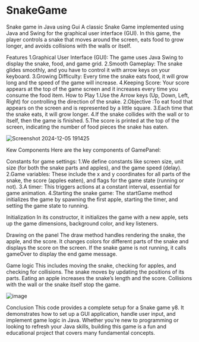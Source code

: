 # SnakeGame
Snake game in Java using Gui
A classic Snake Game implemented using Java and Swing for the graphical user interface (GUI). In this game, the player controls a snake that moves around the screen, eats food to grow longer, and avoids collisions with the walls or itself.

Features
1.Graphical User Interface (GUI): The game uses Java Swing to display the snake, food, and game grid.
2.Smooth Gameplay: The snake glides smoothly, and you have to control it with arrow keys on your keyboard.
3.Growing Difficulty: Every time the snake eats food, it will grow long and the speed of the game will increase.
4.Keeping Score: Your score appears at the top of the game screen and it increases every time you consume the food item.
 How to Play
1.Use the Arrow keys (Up, Down, Left, Right) for controlling the direction of the snake.
2.Objective :To eat food that appears on the screen and is represented by a little square.
3.Each time that the snake eats, it will grow longer.
4.If the snake collides with the wall or to itself, then the game is finished.
5.The score is printed at the top of the screen, indicating the number of food pieces the snake has eaten.



![Screenshot 2024-12-05 191425](https://github.com/user-attachments/assets/824fa40d-dbfe-484f-b3ac-28faf83b5d5a)





Kew Components
Here are the key components of GamePanel:

Constants for game settings:
1.We define constants like screen size, unit size (for both the snake parts and apples), and the game speed (delay).
2.Game variables: These include the x and y coordinates for all parts of the snake, the score (apples eaten), and flags for the game state (running or not).
3.A timer: This triggers actions at a constant interval, essential for game animation.
4.Starting the snake game: The startGame method initializes the game by spawning the first apple, starting the timer, and setting the game state to running.

Initialization
In its constructor, it initializes the game with a new apple, sets up the game dimensions, background color, and key listeners.

Drawing on the panel
The draw method handles rendering the snake, the apple, and the score. It changes colors for different parts of the snake and displays the score on the screen. If the snake game is not running, it calls gameOver to display the end game message.

Game logic
This includes moving the snake, checking for apples, and checking for collisions. The snake moves by updating the positions of its parts. Eating an apple increases the snake’s length and the score. Collisions with the wall or the snake itself stop the game.







![image](https://github.com/user-attachments/assets/2d9bea7a-2920-44a3-a4b4-187d2445b54f)











Conclusion
This code provides a complete setup for a Snake game y8. It demonstrates how to set up a GUI application, handle user input, and implement game logic in Java. Whether you’re new to programming or looking to refresh your Java skills, building this game is a fun and educational project that covers many fundamental concepts.

